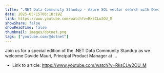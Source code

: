 ```yaml
---
title: ".NET Data Community Standup - Azure SQL vector search with Davide Mauri"
date: 2025-05-15T06:18:19Z
link: https://www.youtube.com/watch?v=RksCLw2OU_M
showShare: false
showReadTime: false
thumbnail: images/dotnet.png
tags: ["youtube.com/@dotnet"]
---
```

Join us for a special edition of the .NET Data Community Standup as we welcome Davide Mauri, Principal Product Manager at ...

- Link to article: https://www.youtube.com/watch?v=RksCLw2OU_M